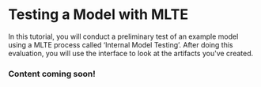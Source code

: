 # Testing a Model with MLTE
In this tutorial, you will conduct a preliminary test of an example model using a MLTE process called ‘Internal Model Testing’. After doing this evaluation, you will use the interface to look at the artifacts you've created.

### Content coming soon!